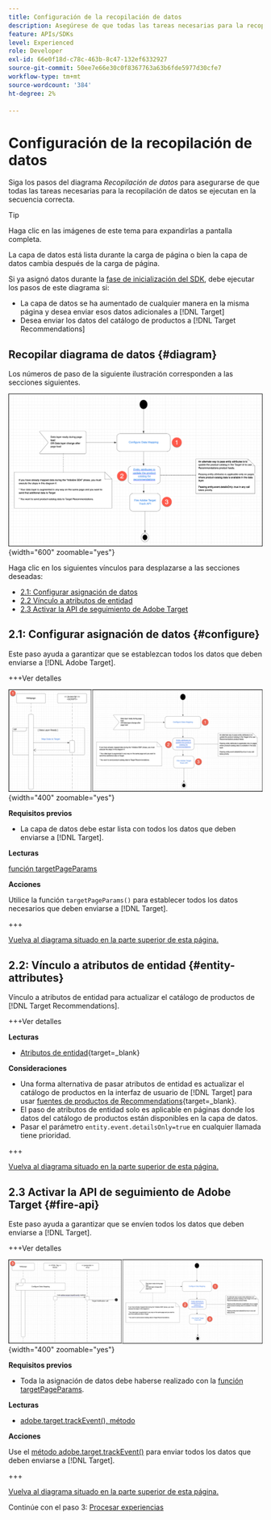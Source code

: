 ```yaml
---
title: Configuración de la recopilación de datos
description: Asegúrese de que todas las tareas necesarias para la recopilación de datos se ejecutan en la secuencia correcta.
feature: APIs/SDKs
level: Experienced
role: Developer
exl-id: 66e0f18d-c78c-463b-8c47-132ef6332927
source-git-commit: 50ee7e66e30c0f8367763a63b6fde5977d30cfe7
workflow-type: tm+mt
source-wordcount: '384'
ht-degree: 2%

---
```


# Configuración de la recopilación de datos

Siga los pasos del diagrama *Recopilación de datos* para asegurarse de que todas las tareas necesarias para la recopilación de datos se ejecutan en la secuencia correcta.

>[!TIP]
>
>Haga clic en las imágenes de este tema para expandirlas a pantalla completa.

La capa de datos está lista durante la carga de página o bien la capa de datos cambia después de la carga de página.

Si ya asignó datos durante la [fase de inicialización del SDK](/help/dev/patterns/recs-atjs/initialize-sdk.md), debe ejecutar los pasos de este diagrama si:

* La capa de datos se ha aumentado de cualquier manera en la misma página y desea enviar esos datos adicionales a [!DNL Target]
* Desea enviar los datos del catálogo de productos a [!DNL Target Recommendations]

## Recopilar diagrama de datos {#diagram}

Los números de paso de la siguiente ilustración corresponden a las secciones siguientes.

![Diagrama de recopilación de datos](/help/dev/patterns/recs-atjs/assets/data-collection-diagram.png){width="600" zoomable="yes"}

Haga clic en los siguientes vínculos para desplazarse a las secciones deseadas:

* [2.1: Configurar asignación de datos](#configure)
* [2.2 Vínculo a atributos de entidad](#entity-attributes)
* [2.3 Activar la API de seguimiento de Adobe Target](#fire-api)

## 2.1: Configurar asignación de datos {#configure}

Este paso ayuda a garantizar que se establezcan todos los datos que deben enviarse a [!DNL Adobe Target].

+++Ver detalles

![Configurar diagrama de asignación de datos](/help/dev/patterns/recs-atjs/assets/configure-data-mapping-combined.png){width="400" zoomable="yes"}

**Requisitos previos**

* La capa de datos debe estar lista con todos los datos que deben enviarse a [!DNL Target].

**Lecturas**

[función targetPageParams](/help/dev/implement/client-side/atjs/atjs-functions/targetpageparams.md)

**Acciones**

Utilice la función `targetPageParams()` para establecer todos los datos necesarios que deben enviarse a [!DNL Target].

+++

[Vuelva al diagrama situado en la parte superior de esta página.](#diagram)

## 2.2: Vínculo a atributos de entidad {#entity-attributes}

Vínculo a atributos de entidad para actualizar el catálogo de productos de [!DNL Target Recommendations].

+++Ver detalles

**Lecturas**

* [Atributos de entidad](https://experienceleague.adobe.com/docs/target/using/recommendations/entities/entity-attributes.html){target=_blank}

**Consideraciones**

* Una forma alternativa de pasar atributos de entidad es actualizar el catálogo de productos en la interfaz de usuario de [!DNL Target] para usar [fuentes de productos de Recommendations](https://experienceleague.adobe.com/docs/target/using/recommendations/entities/feeds.html){target=_blank}.
* El paso de atributos de entidad solo es aplicable en páginas donde los datos del catálogo de productos están disponibles en la capa de datos.
* Pasar el parámetro `entity.event.detailsOnly=true` en cualquier llamada tiene prioridad.

+++

[Vuelva al diagrama situado en la parte superior de esta página.](#diagram)

## 2.3 Activar la API de seguimiento de Adobe Target {#fire-api}

Este paso ayuda a garantizar que se envíen todos los datos que deben enviarse a [!DNL Target].

+++Ver detalles

![Activar el diagrama de API de seguimiento de Adobe Target](/help/dev/patterns/recs-atjs/assets/fire-track-api-combined.png){width="400" zoomable="yes"}

**Requisitos previos**

* Toda la asignación de datos debe haberse realizado con la [función targetPageParams](/help/dev/implement/client-side/atjs/atjs-functions/targetpageparams.md).

**Lecturas**

* [adobe.target.trackEvent(), método](/help/dev/implement/client-side/atjs/atjs-functions/adobe-target-trackevent.md)

**Acciones**

Use el [método adobe.target.trackEvent()](/help/dev/implement/client-side/atjs/atjs-functions/adobe-target-trackevent.md) para enviar todos los datos que deben enviarse a [!DNL Target].

+++

[Vuelva al diagrama situado en la parte superior de esta página.](#diagram)

Continúe con el paso 3: [Procesar experiencias](/help/dev/patterns/recs-atjs/render-experiences.md)
